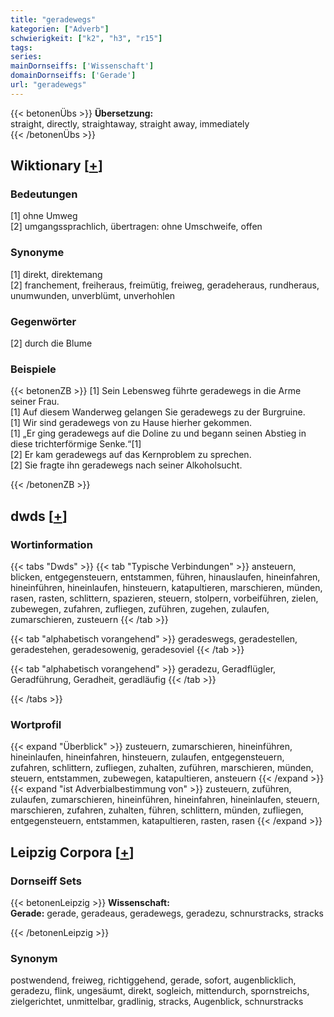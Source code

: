 ```yaml
---
title: "geradewegs"
kategorien: ["Adverb"]
schwierigkeit: ["k2", "h3", "r15"]
tags:
series:
mainDornseiffs: ['Wissenschaft']
domainDornseiffs: ['Gerade']
url: "geradewegs"
---
```


{{< betonenÜbs >}}
**Übersetzung:**  
straight, directly, straightaway, straight away, immediately  
{{< /betonenÜbs >}}

## Wiktionary [[+](https://de.wiktionary.org/wiki/geradewegs)]

### Bedeutungen
[1] ohne Umweg  
[2] umgangssprachlich, übertragen: ohne Umschweife, offen  

### Synonyme
[1] direkt, direktemang  
[2] franchement, freiheraus, freimütig, freiweg, geradeheraus, rundheraus, unumwunden, unverblümt, unverhohlen  

### Gegenwörter
[2] durch die Blume  

### Beispiele
{{< betonenZB >}}
[1] Sein Lebensweg führte geradewegs in die Arme seiner Frau.  
[1] Auf diesem Wanderweg gelangen Sie geradewegs zu der Burgruine.  
[1] Wir sind geradewegs von zu Hause hierher gekommen.  
[1] „Er ging geradewegs auf die Doline zu und begann seinen Abstieg in diese trichterförmige Senke.“[1]  
[2] Er kam geradewegs auf das Kernproblem zu sprechen.  
[2] Sie fragte ihn geradewegs nach seiner Alkoholsucht.  

{{< /betonenZB >}}


## dwds [[+](https://www.dwds.de/wb/geradewegs)]

### Wortinformation
{{< tabs "Dwds" >}}
{{< tab "Typische Verbindungen" >}}
ansteuern, blicken, entgegensteuern, entstammen, führen, hinauslaufen, hineinfahren, hineinführen, hineinlaufen, hinsteuern, katapultieren, marschieren, münden, rasen, rasten, schlittern, spazieren, steuern, stolpern, vorbeiführen, zielen, zubewegen, zufahren, zufliegen, zuführen, zugehen, zulaufen, zumarschieren, zusteuern
{{< /tab >}}

{{< tab "alphabetisch vorangehend" >}}
geradeswegs, geradestellen, geradestehen, geradesowenig, geradesoviel
{{< /tab >}}

{{< tab "alphabetisch vorangehend" >}}
geradezu, Geradflügler, Geradführung, Geradheit, geradläufig
{{< /tab >}}

{{< /tabs >}}

### Wortprofil
{{< expand "Überblick" >}} zusteuern, zumarschieren, hineinführen, hineinlaufen, hineinfahren, hinsteuern, zulaufen, entgegensteuern, zufahren, schlittern, zufliegen, zuhalten, zuführen, marschieren, münden, steuern, entstammen, zubewegen, katapultieren, ansteuern {{< /expand >}}
{{< expand "ist Adverbialbestimmung von" >}} zusteuern, zuführen, zulaufen, zumarschieren, hineinführen, hineinfahren, hineinlaufen, steuern, marschieren, zufahren, zuhalten, führen, schlittern, münden, zufliegen, entgegensteuern, entstammen, katapultieren, rasten, rasen {{< /expand >}}

## Leipzig Corpora [[+](https://corpora.uni-leipzig.de/en/res?word=geradewegs&corpusId=deu_newscrawl-public_2018)]

### Dornseiff Sets
{{< betonenLeipzig >}}
**Wissenschaft:**  
**Gerade:** gerade, geradeaus, geradewegs, geradezu, schnurstracks, stracks  

{{< /betonenLeipzig >}}

### Synonym
postwendend, freiweg, richtiggehend, gerade, sofort, augenblicklich, geradezu, flink, ungesäumt, direkt, sogleich, mittendurch, spornstreichs, zielgerichtet, unmittelbar, gradlinig, stracks, Augenblick, schnurstracks

